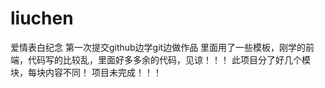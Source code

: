 # liuchen
爱情表白纪念
第一次提交github边学git边做作品
里面用了一些模板，刚学的前端，代码写的比较乱，里面好多多余的代码，见谅！！！
此项目分了好几个模块，每块内容不同！
项目未完成！！！
